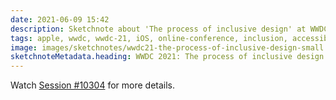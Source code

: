 ```yaml
---
date: 2021-06-09 15:42
description: Sketchnote about 'The process of inclusive design' at WWDC21 about different diversity axes, common misconcepts about inclusion and the process of building an inclusive app or game
tags: apple, wwdc, wwdc-21, iOS, online-conference, inclusion, accessibility
image: images/sketchnotes/wwdc21-the-process-of-inclusive-design-small.jpg
sketchnoteMetadata.heading: WWDC 2021: The process of inclusive design
---
```


Watch [Session #10304](https://developer.apple.com/videos/play/wwdc2021/10304/) for more details.
